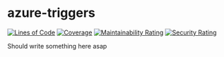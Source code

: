 # azure-triggers
[![Lines of Code](https://sonarcloud.io/api/project_badges/measure?project=MirzaMerdovic_zap&metric=ncloc)](https://sonarcloud.io/dashboard?id=MirzaMerdovic_zap)
[![Coverage](https://sonarcloud.io/api/project_badges/measure?project=MirzaMerdovic_zap&metric=coverage)](https://sonarcloud.io/dashboard?id=MirzaMerdovic_zap)
[![Maintainability Rating](https://sonarcloud.io/api/project_badges/measure?project=MirzaMerdovic_zap&metric=sqale_rating)](https://sonarcloud.io/dashboard?id=MirzaMerdovic_zap)
[![Security Rating](https://sonarcloud.io/api/project_badges/measure?project=MirzaMerdovic_zap&metric=security_rating)](https://sonarcloud.io/dashboard?id=MirzaMerdovic_zap)

Should write something here asap